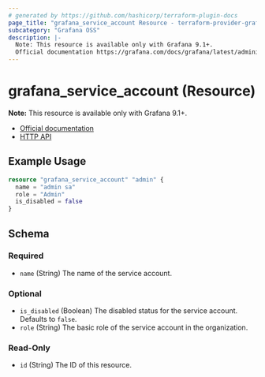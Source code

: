 ```yaml
---
# generated by https://github.com/hashicorp/terraform-plugin-docs
page_title: "grafana_service_account Resource - terraform-provider-grafana"
subcategory: "Grafana OSS"
description: |-
  Note: This resource is available only with Grafana 9.1+.
  Official documentation https://grafana.com/docs/grafana/latest/administration/service-accounts/HTTP API https://grafana.com/docs/grafana/latest/developers/http_api/serviceaccount/#service-account-api
---
```


# grafana_service_account (Resource)

**Note:** This resource is available only with Grafana 9.1+.

* [Official documentation](https://grafana.com/docs/grafana/latest/administration/service-accounts/)
* [HTTP API](https://grafana.com/docs/grafana/latest/developers/http_api/serviceaccount/#service-account-api)

## Example Usage

```terraform
resource "grafana_service_account" "admin" {
  name = "admin sa"
  role = "Admin"
  is_disabled = false
}
```

<!-- schema generated by tfplugindocs -->
## Schema

### Required

- `name` (String) The name of the service account.

### Optional

- `is_disabled` (Boolean) The disabled status for the service account. Defaults to `false`.
- `role` (String) The basic role of the service account in the organization.

### Read-Only

- `id` (String) The ID of this resource.


